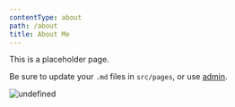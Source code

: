 ```yaml
---
contentType: about
path: /about
title: About Me
---
```

This is a placeholder page.

Be sure to update your `.md` files in `src/pages`, or use [admin](/admin).

![undefined](/files/tumblr_npa7ksI5vy1ssby0io1_540.gif)
